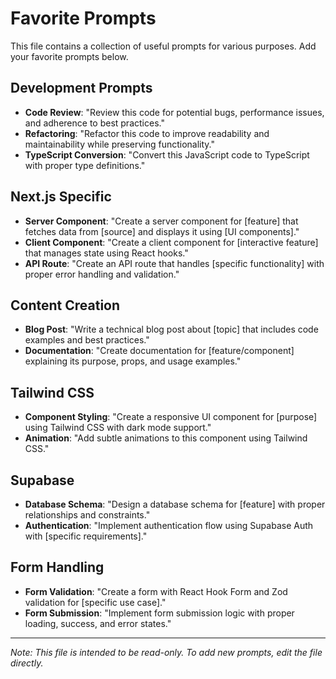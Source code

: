 # Favorite Prompts

This file contains a collection of useful prompts for various purposes. Add your favorite prompts below.

## Development Prompts

- **Code Review**: "Review this code for potential bugs, performance issues, and adherence to best practices."
- **Refactoring**: "Refactor this code to improve readability and maintainability while preserving functionality."
- **TypeScript Conversion**: "Convert this JavaScript code to TypeScript with proper type definitions."

## Next.js Specific

- **Server Component**: "Create a server component for [feature] that fetches data from [source] and displays it using [UI components]."
- **Client Component**: "Create a client component for [interactive feature] that manages state using React hooks."
- **API Route**: "Create an API route that handles [specific functionality] with proper error handling and validation."

## Content Creation

- **Blog Post**: "Write a technical blog post about [topic] that includes code examples and best practices."
- **Documentation**: "Create documentation for [feature/component] explaining its purpose, props, and usage examples."

## Tailwind CSS

- **Component Styling**: "Create a responsive UI component for [purpose] using Tailwind CSS with dark mode support."
- **Animation**: "Add subtle animations to this component using Tailwind CSS."

## Supabase

- **Database Schema**: "Design a database schema for [feature] with proper relationships and constraints."
- **Authentication**: "Implement authentication flow using Supabase Auth with [specific requirements]."

## Form Handling

- **Form Validation**: "Create a form with React Hook Form and Zod validation for [specific use case]."
- **Form Submission**: "Implement form submission logic with proper loading, success, and error states."

---

*Note: This file is intended to be read-only. To add new prompts, edit the file directly.* 